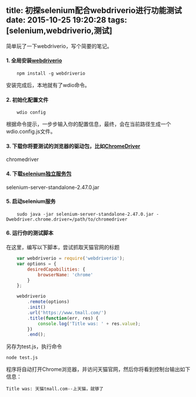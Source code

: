 title: 初探selenium配合webdriverio进行功能测试
date: 2015-10-25 19:20:28
tags: [selenium,webdriverio,测试]
---
简单玩了一下webdriverio，写个简要的笔记。

#### 1. 全局安装[webdriverio](https://github.com/webdriverio/webdriverio)

```
    npm install -g webdriverio
```

安装完成后，本地就有了wdio命令。

#### 2. 初始化配置文件

```
    wdio config
```

根据命令提示，一步步输入你的配置信息，最终，会在当前路径生成一个wdio.config.js文件。

#### 3. 下载你将要测试的浏览器的驱动包，比如[ChromeDriver](https://sites.google.com/a/chromium.org/chromedriver/home)
chromedriver

#### 4. 下载[selenium独立服务包](http://docs.seleniumhq.org/download/)
selenium-server-standalone-2.47.0.jar

#### 5. 启动selenium服务

```
    sudo java -jar selenium-server-standalone-2.47.0.jar -Dwebdriver.chrome.driver=/path/to/chromedriver
```

#### 6. 运行你的测试脚本
在这里，编写以下脚本，尝试抓取天猫官网的标题

```js
    var webdriverio = require('webdriverio');
    var options = {
        desiredCapabilities: {
            browserName: 'chrome'
        }
    };

    webdriverio
        .remote(options)
        .init()
        .url('https://www.tmall.com/')
        .title(function(err, res) {
            console.log('Title was: ' + res.value);
        })
        .end();
```

另存为test.js，执行命令

    node test.js

程序将自动打开Chrome浏览器，并访问天猫官网，然后你将看到控制台输出如下信息：

    Title was: 天猫tmall.com--上天猫，就够了